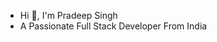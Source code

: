- Hi 👋, I'm Pradeep Singh
- A Passionate Full Stack Developer From India


<!---
D6-80428-pradeep/D6-80428-pradeep is a ✨ special ✨ repository because its `README.md` (this file) appears on your GitHub profile.
You can click the Preview link to take a look at your changes.
--->
